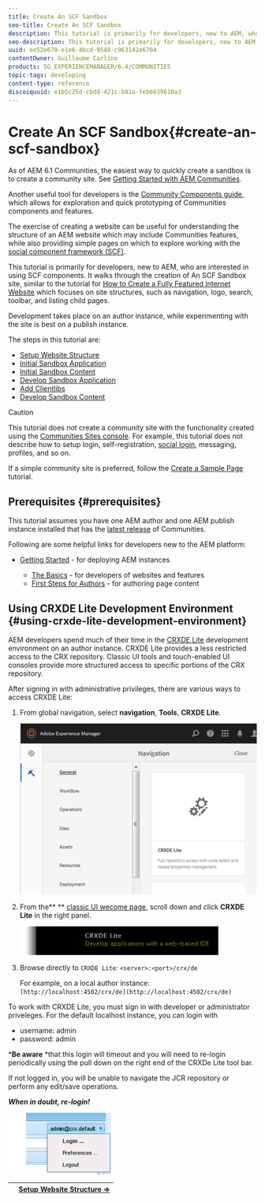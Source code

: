 ```yaml
---
title: Create An SCF Sandbox
seo-title: Create An SCF Sandbox
description: This tutorial is primarily for developers, new to AEM, who are interested in using SCF components.  It walks through the creation of An SCF Sandbox site
seo-description: This tutorial is primarily for developers, new to AEM, who are interested in using SCF components.  It walks through the creation of An SCF Sandbox site
uuid: ee52e670-e1e6-4bcd-9548-c963142e6704
contentOwner: Guillaume Carlino
products: SG_EXPERIENCEMANAGER/6.4/COMMUNITIES
topic-tags: developing
content-type: reference
discoiquuid: e1b5c25d-cbdd-421c-b81a-feb6039610a3
---
```


# Create An SCF Sandbox{#create-an-scf-sandbox}

As of AEM 6.1 Communities, the easiest way to quickly create a sandbox is to create a community site. See [Getting Started with AEM Communities](/help/communities/using/getting-started.md).

Another useful tool for developers is the [Community Components guide](/help/communities/using/components-guide.md), which allows for exploration and quick prototyping of Communities components and features.

The exercise of creating a website can be useful for understanding the structure of an AEM website which may include Communities features, while also providing simple pages on which to explore working with the [social component framework (SCF)](/help/communities/using/scf.md).

This tutorial is primarily for developers, new to AEM, who are interested in using SCF components. It walks through the creation of An SCF Sandbox site, similar to the tutorial for [How to Create a Fully Featured Internet Website](/help/sites/developing/using/website.md) which focuses on site structures, such as navigation, logo, search, toolbar, and listing child pages.

Development takes place on an author instance, while experimenting with the site is best on a publish instance.

The steps in this tutorial are:

* [Setup Website Structure](/help/communities/using/setup-website.md)
* [Initial Sandbox Application](/help/communities/using/initial-app.md)
* [Initial Sandbox Content](/help/communities/using/initial-content.md)
* [Develop Sandbox Application](/help/communities/using/develop-app.md)
* [Add Clientlibs](/help/communities/using/add-clientlibs.md)
* [Develop Sandbox Content](/help/communities/using/develop-content.md)

>[!CAUTION]
>
>This tutorial does not create a community site with the functionality created using the [Communities Sites console](/help/communities/using/sites-console.md). For example, this tutorial does not describe how to setup login, self-registration, [social login](/help/communities/using/social-login.md), messaging, profiles, and so on.
>
>If a simple community site is preferred, follow the [Create a Sample Page](/help/communities/using/create-sample-page.md) tutorial.

## Prerequisites {#prerequisites}

This tutorial assumes you have one AEM author and one AEM publish instance installed that has the [latest release](/help/communities/using/deploy-communities.md#latest-releases) of Communities.

Following are some helpful links for developers new to the AEM platform:

* [Getting Started](/help/sites/deploying/using/deploy.md#getting-started) - for deploying AEM instances

    * [The Basics](/help/sites/developing/using/the-basics.md) - for developers of websites and features
    * [First Steps for Authors](/help/sites/authoring/using/first-steps.md) - for authoring page content

## Using CRXDE Lite Development Environment {#using-crxde-lite-development-environment}

AEM developers spend much of their time in the [CRXDE Lite](/help/sites/developing/using/developing-with-crxde-lite.md) development environment on an author instance. CRXDE Lite provides a less restricted access to the CRX repository. Classic UI tools and touch-enabled UI consoles provide more structured access to specific portions of the CRX repository.

After signing in with administrative privileges, there are various ways to access CRXDE Lite:

1. From global navigation, select **navigation**, **Tools**, **CRXDE Lite**.

   ![](assets/chlimage_1-350.png)

1. From the** ** [classic UI wecome page](http://localhost:4502/welcome.html), scroll down and click **CRXDE Lite** in the right panel.

   ![](assets/chlimage_1-351.png)

1. Browse directly to `CRXDE Lite`: `<server>:<port>/crx/de`

   For example, on a local author instance: ` [http://localhost:4502/crx/de](http://localhost:4502/crx/de)`

To work with CRXDE Lite, you must sign in with developer or administrator priveleges. For the default localhost instance, you can login with

* username: admin
* password: admin

***Be aware** *that this login will timeout and you will need to re-login periodically using the pull down on the right end of the CRXDe Lite tool bar.

If not logged in, you will be unable to navigate the JCR repository or perform any edit/save operations.

***When in doubt, re-login!***

![](assets/chlimage_1-352.png) 

|   |**[Setup Website Structure ⇒](/help/communities/using/setup-website.md)** |
|---|---|

